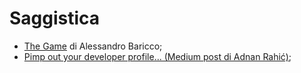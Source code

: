 # Saggistica

- [The Game](TheGameDiBaricco) di Alessandro Baricco;
- [Pimp out your developer profile... (Medium post di Adnan Rahić)](pimp_out_our_developer_profile.md);
